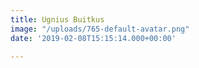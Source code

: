 ```yaml
---
title: Ugnius Buitkus
image: "/uploads/765-default-avatar.png"
date: '2019-02-08T15:15:14.000+00:00'

---
```

